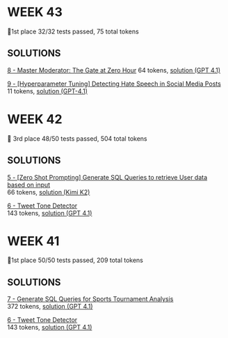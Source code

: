 # WEEK 43
🥇1st place
32/32 tests passed, 75 total tokens

## SOLUTIONS

[8 - Master Moderator: The Gate at Zero Hour](https://lunaprompts.com/challenges/8)
64 tokens, [solution (GPT 4.1)](https://github.com/mikaeltorni/luna_prompts_contest_solutions/blob/master/2025_week43/8_Master_Moderator_The_Gate_at_Zero_Hour-GPT-4.1)

[9 - [Hyperparameter Tuning] Detecting Hate Speech in Social Media Posts](https://lunaprompts.com/challenges/9)
11 tokens, [solution (GPT-4.1)](https://github.com/mikaeltorni/luna_prompts_contest_solutions/blob/master/2025_week43/9_Hyperparameter_Tuning-Detecting_Hate_Speech_in_Social_Media_Posts-GPT-4.1)

# WEEK 42
🥉 3rd place
48/50 tests passed, 504 total tokens

## SOLUTIONS

[5 - [Zero Shot Prompting] Generate SQL Queries to retrieve User data based on input](https://lunaprompts.com/challenges/15)  
66 tokens, [solution (Kimi K2)](https://github.com/mikaeltorni/luna_prompts_contest_solutions/blob/master/2025_week42/5_Zero_Shot_Prompting-Generate_SQL_Queries_to_retrieve_User_data_based_on_input-kimi-k2)

[6 - Tweet Tone Detector](https://lunaprompts.com/challenges/6)  
143 tokens, [solution (GPT 4.1)](https://github.com/mikaeltorni/luna_prompts_contest_solutions/blob/master/2025_week42/6_Tweet_Tone_Detector-gpt-4.1)  

# WEEK 41
🥇1st place
50/50 tests passed, 209 total tokens

## SOLUTIONS

[7 - Generate SQL Queries for Sports Tournament Analysis](https://lunaprompts.com/challenges/7)  
372 tokens, [solution (GPT 4.1)](https://github.com/mikaeltorni/luna_prompts_contest_solutions/blob/master/2025_week41/7_Generate_SQL_Queries_for_Sports_Tournament_Analysis-GPT-4.1)

[6 - Tweet Tone Detector](https://lunaprompts.com/challenges/6)  
143 tokens, [solution (GPT 4.1)](https://github.com/mikaeltorni/luna_prompts_contest_solutions/blob/master/2025_week41/6_Tweet_Tone_Detector-gpt-4.1)
